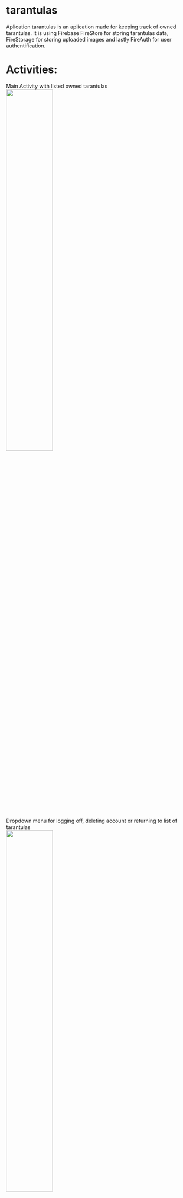 # tarantulas

Aplication tarantulas is an aplication made for keeping track of owned tarantulas. It is using Firebase FireStore for storing tarantulas data, FireStorage for storing uploaded images and lastly FireAuth for user authentification.

# Activities:

Main Activity with listed owned tarantulas <br />
<img src="https://user-images.githubusercontent.com/59445209/153006666-c55388c0-a7eb-445c-9316-364d620dc734.jpg" width=50% height=50%>

Dropdown menu for logging off, deleting account or returning to list of tarantulas <br />
<img src="https://user-images.githubusercontent.com/59445209/153006688-804ec750-314f-4cc2-9644-948b31d82df3.jpg" width=50% height=50%>

Activity for adding new tarantulas <br />
<img src="https://user-images.githubusercontent.com/59445209/153006716-93c72a83-78f7-4c83-b38e-eec5c145feaf.jpg" width=50% height=50%>

Register Activity <br />
<img src="https://user-images.githubusercontent.com/59445209/153006724-4bbdcbea-8b3b-4288-8a00-b7d37f457ae2.jpg" width=50% height=50%>

Login Activity <br />
<img src="https://user-images.githubusercontent.com/59445209/153006736-26ed7a25-6f99-42dc-b4e4-bfcbc36a0880.jpg" width=50% height=50%>

# MiTTPP Project:

Katalon tests are made college subject Methods and techniques of software support testing. <br />
Tested aplication is provided within repository.

Used software
---
- Android Studio
- Katalon Studio
- Katalon Recorder
- Appium

Katalon Studio and Recorder
---
<img src="https://user-images.githubusercontent.com/59445209/153749101-9aa1445e-6297-4582-82db-926ea98d419a.jpg" width=30% height=30%>
Katalon Studio performs test cases execution and allows test cases to be exported for further usage. Katalon Recorder is used for recording test cases via provided UI. Katalon Studio version 8.2.5 was used for creating this project.

Android Studio
---
<img src="https://user-images.githubusercontent.com/59445209/153749348-d7f609ca-b459-457e-9529-558826472cdb.png" width=30% height=30%>
Android studio Bumblebee (version 2021.1.1) has been used for creating aplication, managing virtual android devices and instaling aplication to virtual android device. For virtual android device project uses Pixel 4 with API version 30.   

Testing Process
---
- Prepare all needed software
- Choose test cases that would be suitable for testing
- Document test cases
- Install aplication to device
- Start Katalon Studio
- Start Katalon recorder
- Do steps you want yout test to follow
- When finished with steps for given test case, stop recording session and save test case
- Check steps and run script
- If neccesary fill in tests
- Click on Action->Run->Android and choose android device/Virtual machine you want to run tests on
- Run tests

Test cases
---
- RegisterAndLogOut
  -  This test case checks aplication behavior  when registering new account and logging out right after

| Step | Action |
| ------ | ------ |
| Preconditions | User doesn't have profile |
| 1 | Start aplication|
| 2 | Fill in Full Name, E-mail and password |
| 3 | Click "Register" button |
| 4 | Click on "..." dropdown menu  |
| 5 | Cllick on "Log Out"|

- LogIn_LogOut
  -  This test case checks aplication behavior  when logging in to existing account and logging out right after

| Step | Action |
| ------ | ------ |
| Preconditions | User already has account |
| 1 | Start aplication|
| 2 | Click on "Already registered? Login Here" |
| 3 | Fill in E-mail and password |
| 4 | Click "Log In" button |
| 5 | Click on "..." dropdown menu  |
| 6 | Cllick on "Log Out"|

- LogIn_AddTarantula_ClickDeleteAndQuit
  -  This test case check aplication behavior  when logging in to existing account, opening AddTarantula Activity, adding tarantula and then presing delete tarantula button, but quitting action when given an option

| Step | Action |
| ------ | ------ |
| Preconditions | User already has account |
| 1 | Start aplication|
| 2 | Click on "Already registered? Login Here" |
| 3 | Fill in E-mail and password |
| 4 | Click "Log In" button |
| 5 | Click "+" in top bar |
| 6 | Skip adding tarantula image |
| 7 | Fill in all data (Species, Name, County of Origin, temper, venom and urticating hairs) |
| 8 | Click on "Submit"  |
| 9 | Click on "Delete" button next to tarantula to delete it |
| 10 | In dialog that popps out click on "No" |
| 11 | Click on "..." dropdown menu  |
| 12 | Click on "Log Out"|



- ExitApp_stayLoggedIn
  -  This test case checks aplication behavior  when logging in to existing account, reentering aplication which should keep you logged in. After reentering aplication, delete tarantula added in "LogIn_AddTarantula_ClickDeleteAndQuit" test case

| Step | Action |
| ------ | ------ |
| Preconditions | User already has account |
| 1 | Start aplication|
| 2 | Click on "Already registered? Login Here" |
| 3 | Fill in E-mail and password |
| 4 | Click "Log In" button |
| 5 | Exit aplication |
| 6 | Start aplication |
| 7 | Click on "Delete" button next to tarantula to delete it |
| 8 | Click on "Yes" in dialog |
| 9 | Click on "..." dropdown menu  |
| 10 | Click on "Log Out"|

- AddTarantulaWithImage_DeleteTarantula
  -  This test case check aplication behavior  when logging in to existing account, opening AddTarantula Activity, adding tarantula, pressing back and adding same tarantula again. After adding same tarantula twice delete one via pressing Delete button and chossing Yes in pop up dialog

| Step | Action |
| ------ | ------ |
| Preconditions | User already has account |
| 1 | Start aplication|
| 2 | Click on "Already registered? Login Here" |
| 3 | Fill in E-mail and password |
| 4 | Click "Log In" button |
| 5 | Clinc "+" in top bar |
| 6 | Add tarantula image |
| 7 | Fill in all data (Species, Name, County of Origin, temper, venom and urticating hairs) |
| 8 | Click on "Submit"  |
| 9 | Press back on phone |
| 10 | Click on "Submit"  |
| 11 | Click on "Delete" button next to tarantula to delete it |
| 12 | In dialog that popps out click on "Yes" |
| 13 | Click on "..." dropdown menu  |
| 14 | Cllick on "Log Out"|


- LogIn_deleteAcount_tryToLogin
  -  This test case checks aplication behavior  when logging in to existing account, deleting account and trying to log in with deleted acount information

| Step | Action |
| ------ | ------ |
| Preconditions | User already has account |
| 1 | Start aplication|
| 2 | Click on "Already registered? Login Here" |
| 3 | Fill in E-mail and password |
| 4 | Click "Log In" button |
| 5 | Click on "..." dropdown menu  |
| 6 | Click on "Delete account"|
| 7 | Fill in E-mail and password |
| 8 | Click "Log In" button |


Test cases
---
Download [NodeJS](https://nodejs.org/en/download/)\
Download [Android Studio](https://developer.android.com/studio/) \
Download [Java SDK](https://www.oracle.com/java/technologies/sdk-downloads.html) \
Install appium by entering cmd command: npm install -g appium  \
Download [Katalon Studio](https://www.katalon.com/download/) \
